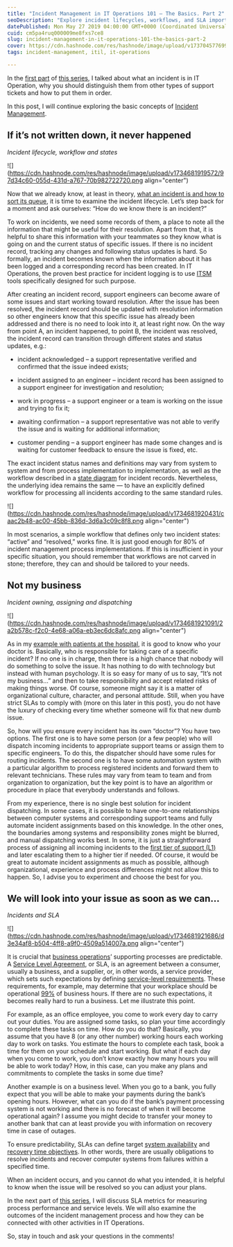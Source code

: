 ```yaml
---
title: "Incident Management in IT Operations 101 – The Basics. Part 2"
seoDescription: "Explore incident lifecycles, workflows, and SLA importance in IT. Understand incident dispatching and effective resolution processes"
datePublished: Mon May 27 2019 04:00:00 GMT+0000 (Coordinated Universal Time)
cuid: cm5pa4ruq000009me8fxs7ce8
slug: incident-management-in-it-operations-101-the-basics-part-2
cover: https://cdn.hashnode.com/res/hashnode/image/upload/v1737045776998/859bf14f-0893-46df-a8fe-0442c90ddccf.png
tags: incident-management, itil, it-operations

---
```


In the [first part](https://andrewmatveychuk.com/incident-management-in-it-operations-101-the-basics-part-1) of [this series](https://andrewmatveychuk.com/tag/incident-management), I talked about what an incident is in IT Operation, why you should distinguish them from other types of support tickets and how to put them in order.

In this post, I will continue exploring the basic concepts of [Incident Management](https://w.wiki/Chys).

## If it’s not written down, it never happened

*Incident lifecycle, workflow and states*

![](https://cdn.hashnode.com/res/hashnode/image/upload/v1734681919572/97d34c60-055d-431d-a767-70b982722720.png align="center")

Now that we already know, at least in theory, [what an incident is and how to sort its queue](https://andrewmatveychuk.com/incident-management-in-it-operations-101-the-basics-part-1), it is time to examine the incident lifecycle. Let’s step back for a moment and ask ourselves: “How do we know there is an incident?”

To work on incidents, we need some records of them, a place to note all the information that might be useful for their resolution. Apart from that, it is helpful to share this information with your teammates so they know what is going on and the current status of specific issues. If there is no incident record, tracking any changes and following status updates is hard. So formally, an incident becomes known when the information about it has been logged and a corresponding record has been created. In IT Operations, the proven best practice for incident logging is to use [ITSM](https://w.wiki/Chyt) tools specifically designed for such purpose.

After creating an incident record, support engineers can become aware of some issues and start working toward resolution. After the issue has been resolved, the incident record should be updated with resolution information so other engineers know that this specific issue has already been addressed and there is no need to look into it, at least right now. On the way from point A, an incident happened, to point B, the incident was resolved, the incident record can transition through different states and status updates, e.g.:

* incident acknowledged – a support representative verified and confirmed that the issue indeed exists;
    
* incident assigned to an engineer – incident record has been assigned to a support engineer for investigation and resolution;
    
* work in progress – a support engineer or a team is working on the issue and trying to fix it;
    
* awaiting confirmation – a support representative was not able to verify the issue and is waiting for additional information;
    
* customer pending – a support engineer has made some changes and is waiting for customer feedback to ensure the issue is fixed, etc.
    

The exact incident status names and definitions may vary from system to system and from process implementation to implementation, as well as the workflow described in a [state diagram](https://en.wikipedia.org/wiki/State_diagram) for incident records. Nevertheless, the underlying idea remains the same — to have an explicitly defined workflow for processing all incidents according to the same standard rules.

![](https://cdn.hashnode.com/res/hashnode/image/upload/v1734681920431/caac2b48-ac00-45bb-836d-3d6a3c09c8f8.png align="center")

In most scenarios, a simple workflow that defines only two incident states: “active” and “resolved,” works fine. It is just good enough for 80% of incident management process implementations. If this is insufficient in your specific situation, you should remember that workflows are not carved in stone; therefore, they can and should be tailored to your needs.

## Not my business

*Incident owning, assigning and dispatching*

![](https://cdn.hashnode.com/res/hashnode/image/upload/v1734681921091/2a2b578c-f2c0-4e68-a06a-eb3ec6dc8afc.png align="center")

As in my [example with patients at the hospital](https://andrewmatveychuk.com/incident-management-in-it-operations-101-the-basics-part-1), it is good to know who your doctor is. Basically, who is responsible for taking care of a specific incident? If no one is in charge, then there is a high chance that nobody will do something to solve the issue. It has nothing to do with technology but instead with human psychology. It is so easy for many of us to say, “It’s not my business…” and then to take responsibility and accept related risks of making things worse. Of course, someone might say it is a matter of organizational culture, character, and personal attitude. Still, when you have strict SLAs to comply with (more on this later in this post), you do not have the luxury of checking every time whether someone will fix that new dumb issue.

So, how will you ensure every incident has its own “doctor”? You have two options. The first one is to have some person (or a few people) who will dispatch incoming incidents to appropriate support teams or assign them to specific engineers. To do this, the dispatcher should have some rules for routing incidents. The second one is to have some automation system with a particular algorithm to process registered incidents and forward them to relevant technicians. These rules may vary from team to team and from organization to organization, but the key point is to have an algorithm or procedure in place that everybody understands and follows.

From my experience, there is no single best solution for incident dispatching. In some cases, it is possible to have one-to-one relationships between computer systems and corresponding support teams and fully automate incident assignments based on this knowledge. In the other ones, the boundaries among systems and responsibility zones might be blurred, and manual dispatching works best. In some, it is just a straightforward process of assigning all incoming incidents to the [first tier of support (L1)](https://en.wikipedia.org/wiki/Data_center_management#Tech_Support) and later escalating them to a higher tier if needed. Of course, it would be great to automate incident assignments as much as possible, although organizational, experience and process differences might not allow this to happen. So, I advise you to experiment and choose the best for you.

## We will look into your issue as soon as we can…

*Incidents and SLA*

![](https://cdn.hashnode.com/res/hashnode/image/upload/v1734681921686/d3e34af8-b504-4ff8-a9f0-4509a514007a.png align="center")

It is crucial that [business operations](https://w.wiki/9yyy)’ supporting processes are predictable. A [Service Level Agreement](https://en.wikipedia.org/wiki/Service-level_agreement), or SLA, is an agreement between a consumer, usually a business, and a supplier, or, in other words, a service provider, which sets such expectations by defining [service-level requirements](https://en.wikipedia.org/wiki/Service-level_agreement). These requirements, for example, may determine that your workplace should be operational [99%](https://andrewmatveychuk.com/why-99-99-uptime-or-sla-is-bad) of business hours. If there are no such expectations, it becomes really hard to run a business. Let me illustrate this point.

For example, as an office employee, you come to work every day to carry out your duties. You are assigned some tasks, so plan your time accordingly to complete these tasks on time. How do you do that? Basically, you assume that you have 8 (or any other number) working hours each working day to work on tasks. You estimate the hours to complete each task, book a time for them on your schedule and start working. But what if each day when you come to work, you don’t know exactly how many hours you will be able to work today? How, in this case, can you make any plans and commitments to complete the tasks in some due time?

Another example is on a business level. When you go to a bank, you fully expect that you will be able to make your payments during the bank’s opening hours. However, what can you do if the bank’s payment processing system is not working and there is no forecast of when it will become operational again? I assume you might decide to transfer your money to another bank that can at least provide you with information on recovery time in case of outages.

To ensure predictability, SLAs can define target [system availability](https://en.wikipedia.org/wiki/High_availability) and [recovery time objectives](https://en.wikipedia.org/wiki/Disaster_recovery#Recovery_time_objective). In other words, there are usually obligations to resolve incidents and recover computer systems from failures within a specified time.

When an incident occurs, and you cannot do what you intended, it is helpful to know when the issue will be resolved so you can adjust your plans.

In the next part of [this series](https://andrewmatveychuk.com/tag/incident-management), I will discuss SLA metrics for measuring process performance and service levels. We will also examine the outcomes of the incident management process and how they can be connected with other activities in IT Operations.

So, stay in touch and ask your questions in the comments!